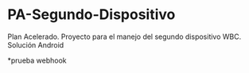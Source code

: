 # PA-Segundo-Dispositivo

Plan Acelerado. Proyecto para el manejo del segundo dispositivo WBC. Solución Android

*prueba webhook
